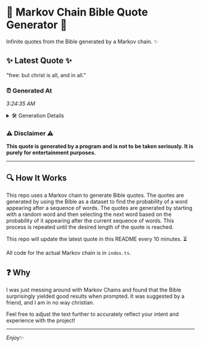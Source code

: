 # 📖 Markov Chain Bible Quote Generator 📖

Infinite quotes from the Bible generated by a Markov chain. ✨

## ✨ Latest Quote ✨
"free: but christ is all, and in all."

### ⏰ Generated At
*3:24:35 AM*

<details>
    <summary>🛠️ Generation Details</summary>
    <p>
        <strong>🌱 Seed:</strong> free:<br>
        <strong>🔄 Iterations:</strong> 7<br>
        <strong>📜 Context History:</strong><br>[ free: ]: but<br>[ free:, but ]: christ<br>[ free:, but, christ ]: is<br>[ free:, but, christ, is ]: all,<br>[ free:, but, christ, is, all, ]: and<br>[ free:, but, christ, is, all,, and ]: in<br>[ but, christ, is, all,, and, in ]: all.<br>
    </p>
</details>

### ⚠️ Disclaimer ⚠️
**This quote is generated by a program and is not to be taken seriously. It is purely for entertainment purposes.**

---

## 🔍 How It Works

This repo uses a Markov chain to generate Bible quotes. The quotes are generated by using the Bible as a dataset to find the probability of a word appearing after a sequence of words. The quotes are generated by starting with a random word and then selecting the next word based on the probability of it appearing after the current sequence of words. This process is repeated until the desired length of the quote is reached.

This repo will update the latest quote in this README every 10 minutes. ⏳

All code for the actual Markov chain is in `index.ts`.

## ❓ Why

I was just messing around with Markov Chains and found that the Bible surprisingly yielded good results when prompted. 
It was suggested by a friend, and I am in no way christian.

Feel free to adjust the text further to accurately reflect your intent and experience with the project!

---

*Enjoy*✨
